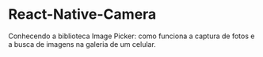 # React-Native-Camera
 Conhecendo a biblioteca Image Picker: como funciona a captura de fotos e a busca de imagens na galeria de um celular.
